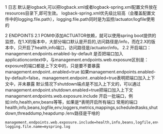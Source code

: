 1 日志
    默认是logback,可以把logback.xml或者logback-spring.xml配置文件放在resources目录下,即可生效。
    logback-spring.xml优先级比较高（会覆盖配置文件中的logging.file.path），logging.file.path同时是为监控/actuator/logfile使用的
  
2 ENDPOINTS
    2.1 POM中添加ACTUATOR依赖，就可以使用spring boot提供的监控，在1.X的版本中，大部分端口默认是开启的,访问路径是/info，而在2.X的版本中，只开启了health,info端口，访问路径是/actuator/info。
    2.2 开启端口：
    management.endpoints.enabled-by-default   是否把端口加入applicationcontext中，与management.endpoints.web.exposure区别是：exposure的端口都是上下文中的，只是要不要暴露
    management.endpoint.<id>.enabled=true     如果management.endpoints.enabled-by-default=false，management.endpoint.<id>.enabled=true表明把端口加入上下文中，并未暴露
    默认情况下shutdown端点是不加入上下文的，可以通过management.endpoint.shutdown.enabled=true把端口加入上下文
    management.endpoints.web.exposure.include 开启一批端口，例如:info,health,env,beans等等，如果是*表明开启所有端口
    常用的端口health,info,beans,logfile,env,loggers,metrics,mappings,scheduledtasks,shutdown,threaddump,heapdump
    /env路径是干啥的

```
management.endpoints.web.exposure.include=health,info,beans,logfile,env,loggers,metrics,mappings,scheduledtasks,shutdown,threaddump,heapdump
logging.file.name=myspring.log
```